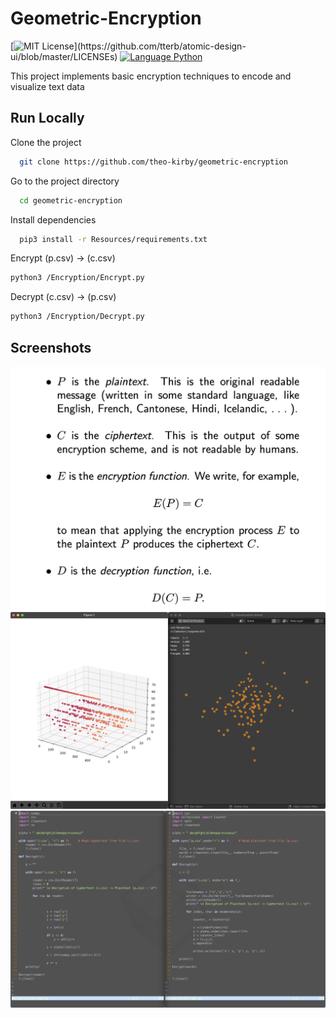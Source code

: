 
# Geometric-Encryption

[![MIT License](https://img.shields.io/apm/l/atomic-design-ui.svg?)](https://github.com/tterb/atomic-design-ui/blob/master/LICENSEs)   [![Language Python](https://img.shields.io/badge/language-Python3-green)]()


This project implements basic encryption techniques to encode and visualize text data


## Run Locally

Clone the project

```bash
  git clone https://github.com/theo-kirby/geometric-encryption
```

Go to the project directory

```bash
  cd geometric-encryption
```

Install dependencies

```bash
  pip3 install -r Resources/requirements.txt

```

Encrypt (p.csv) -> (c.csv)
```bash
python3 /Encryption/Encrypt.py
```

Decrypt (c.csv) -> (p.csv)
```bash
python3 /Encryption/Decrypt.py
```

  
## Screenshots

![App Screenshot](Resources/images/Cryptography_Reference.png)
![App Screenshot](Resources/images/Visualizations.png)
![App Screenshot](Resources/images/Encrypt_Decrypt_Functions.png)

  
